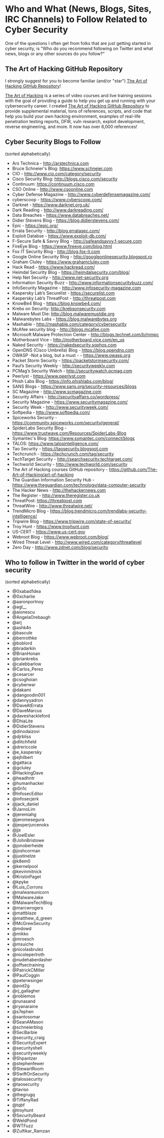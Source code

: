 # Who and What (News, Blogs, Sites, IRC Channels) to Follow Related to Cyber Security

One of the questions I often get from folks that are just getting started in cyber security, is "Who do you recommend following on Twitter and what news, blogs or any other sources do you follow?"

## The Art of Hacking GitHub Repository
I strongly suggest for you to become familiar (and/or "star") [The Art of Hacking GitHub Repository](https://github.com/The-Art-of-Hacking/art-of-hacking)!

[The Art of Hacking](https://theartofhacking.org) is a series of video courses and live training sessions with the goal of providing a guide to help you get up and running with your cybersecurity career.  I created [The Art of Hacking GitHub Repository](https://github.com/The-Art-of-Hacking/art-of-hacking) to provide supplemental material, tons of references, scripts, and code that help you build your own hacking environment, examples of real-life penetration testing reports, DFIR, vuln research, exploit development, reverse engineering, and more. It now has over 6,000 references!

## Cyber Security Blogs to Follow
(sorted alphabetically)

* Ars Technica - http://arstechnica.com
* Bruce Schneier's Blog: https://www.schneier.com
* CIO - http://www.cio.com/category/security
* Cisco Security Blog: http://blogs.cisco.com/security
* Continuum: https://continuum.cisco.com
* CSO Online - http://www.csoonline.com
* Cyber Defense Magazine - http://www.cyberdefensemagazine.com/
* cyberscoop - https://www.cyberscoop.com/
* Darknet - https://www.darknet.org.uk/
* Dark Reading - http://www.darkreading.com/
* Data Breaches - https://www.databreaches.net/
* Didier Stevens Blog - https://blog.didierstevens.com/
* Epic - https://epic.org/
* Errata Security - http://blog.erratasec.com/
* Exploit Databse - https://www.exploit-db.com/
* F-Secure Safe & Savvy Blog - http://safeandsavvy.f-secure.com
* FireEye Blog - https://www.fireeye.com/blog.html
* Fox IT Security Blog - http://blog.fox-it.com
* Google Online Security Blog - http://googleonlinesecurity.blogspot.ro
* Graham Cluley - https://www.grahamcluley.com
* Hack Read - https://www.hackread.com/
* Heimdal Security Blog - https://heimdalsecurity.com/blog/
* Help Net Security - http://www.net-security.org
* Information Security Buzz - http://www.informationsecuritybuzz.com/
* InfoSecurity Magazine - http://www.infosecurity-magazine.com
* Kaspersky Lab’s Securelist - https://securelist.com
* Kaspersky Lab’s ThreatPost - http://threatpost.com
* KnowBe4 Blog - https://blog.knowbe4.com/
* Krebs on Security: http://krebsonsecurity.com
* Malware Must Die: http://blog.malwaremustdie.org
* Malwarebytes Labs - https://blog.malwarebytes.org
* Mashable - http://mashable.com/category/cybersecurity
* McAfee security blog - http://blogs.mcafee.com
* Microsoft Malware Protection Center - http://blogs.technet.com/b/mmpc
* Motherboard Vice - http://motherboard.vice.com/en_us
* Naked Security - https://nakedsecurity.sophos.com
* OpenDNS (Cisco Umbrella) Blog - https://blog.opendns.com
* OWASP -Not a blog, but a must -  - https://www.owasp.org
* Packet Storm Security - https://packetstormsecurity.com/
* Paul’s Security Weekly - http://securityweekly.com
* PCMag’s Security Watch - http://securitywatch.pcmag.com
* Peerlyst - https://www.peerlyst.com
* Phish Labs Blog  - https://info.phishlabs.com/blog/
* SANS Blogs - https://www.sans.org/security-resources/blogs
* SC Magazine - http://www.scmagazine.com
* Security Affairs - http://securityaffairs.co/wordpress/
* Security Magazine - https://www.securitymagazine.com/
* Security Week - http://www.securityweek.com/
* Softpedia - http://www.softpedia.com/
* Spiceworks Security - https://community.spiceworks.com/security/general/
* SpiderLabs Security Blog - https://www.trustwave.com/Resources/SpiderLabs-Blog
* Symantec's Blog: https://www.symantec.com/connect/blogs
* TALOS: https://www.talosintelligence.com/
* Tao Security - https://taosecurity.blogspot.com
* Techcrunch - https://techcrunch.com/tag/security
* TechTarget Security - http://searchsecurity.techtarget.com/
* Techworld Security - http://www.techworld.com/security
* The Art of Hacking courses GitHub repository - https://github.com/The-Art-of-Hacking/art-of-hacking
* The Guardian Information Security Hub - https://www.theguardian.com/technology/data-computer-security
* The Hacker News - http://thehackernews.com
* The Register - http://www.theregister.co.uk
* ThreatPost: https://threatpost.com
* ThreatWire - http://www.threatwire.net/
* TrendMicro Blog - https://blog.trendmicro.com/trendlabs-security-intelligence/
* Tripwire Blog - https://www.tripwire.com/state-of-security/
* Troy Hunt - https://www.troyhunt.com
* US-CERT - https://www.us-cert.gov
* Webroot Blog - https://www.webroot.com/blog/
* Wired Threat Level - http://www.wired.com/category/threatlevel 
* Zero Day - http://www.zdnet.com/blog/security


## Who to follow in Twitter in the world of cyber security
(sorted alphabetically)

* @0xabad1dea
* @0xcharlie
* @aaronportnoy
* @agl__
* @aionescu
* @AngelaOrebaugh
* @arj
* @ashk4n
* @bascule
* @benrothke
* @boblord
* @bradarkin
* @BrianHonan
* @briankrebs
* @calebbarlow
* @Carlos_Perez
* @cesarcer
* @csoghoian
* @cyberwar
* @dakami
* @dangoodin001
* @dannyyadron
* @DaveAtErrata
* @DaveMarcus
* @daveshackleford
* @DhiaLite
* @DidierStevens
* @dinodaizovi
* @djrbliss
* @dlitchfield
* @drericcole
* @e_kaspersky
* @ejhilbert
* @gattaca
* @gcluley
* @HackingDave
* @headhntr
* @humanhacker
* @i0n1c
* @InfosecEditor
* @infosecjerk
* @jack_daniel
* @JarnoLim
* @jeremiahg
* @jeromesegura
* @jesperjurcenoks
* @jjx
* @JoelEsler
* @JohnBristowe
* @jonoberheide
* @joshcorman
* @justinelze
* @k8em0
* @kernelpool
* @kevinmitnick
* @KristinPaget
* @kpyke
* @Luis_Corrons
* @malwareunicorn
* @MalwareJake
* @MalwareTechBlog
* @marcwrogers
* @mattblaze
* @matthew_d_green
* @McGrewSecurity
* @mdowd
* @mikko
* @mroesch
* @msuiche
* @nicolasbrulez
* @nicoleperlroth
* @nudehaberdasher
* @offsectraining
* @PatrickCMiller
* @PaulCoggin
* @peterwsinger
* @pod2g
* @rj_gallagher
* @roblemos
* @runasand
* @ryanaraine
* @s7ephen
* @santosomar
* @SeanAMason
* @schneierblog
* @SecBarbie
* @security_craig
* @SecurityExpert
* @securityshell
* @securityweekly
* @Shpantzer
* @stephenfewer
* @StewartRoom
* @SwiftOnSecurity
* @talossecurity
* @taosecurity
* @taviso
* @thegrugq
* @TiffanyRad
* @tqbf
* @troyhunt
* @SecurityBeard
* @WeldPond
* @WTFuzz
* @Zulfikar_Ramzan
